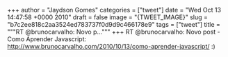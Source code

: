 
+++
author = "Jaydson Gomes"
categories = ["tweet"]
date = "Wed Oct 13 14:47:58 +0000 2010"
draft = false
image = "{TWEET_IMAGE}"
slug = "b7c2ee818c2aa3524ed783737f0d9d9c466178e9"
tags = ["tweet"]
title = """RT @brunocarvalho: Novo p..."""
+++
RT @brunocarvalho: Novo post - Como Aprender Javascript: http://www.brunocarvalho.com/2010/10/13/como-aprender-javascript/ :)

